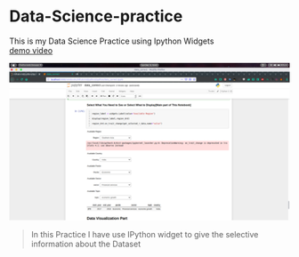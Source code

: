 # Data-Science-practice
This is my Data Science Practice using Ipython Widgets <br />
[demo video](https://youtu.be/3ALIiRjBcPQ)<br />

![alt text](https://github.com/sanjaykhanssk/Data-Science-practice/blob/master/Screenshot%20.png "Screenshot") <br />

>In this Practice I have use IPython widget to give the selective information about the Dataset
